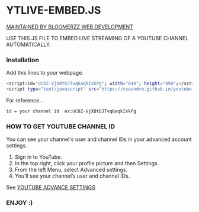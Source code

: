 # YTLIVE-EMBED.JS

[MAINTAINED BY BLOOMERZZ WEB DEVELOPMENT](https://bloomerzztamil.business.site/)

USE THIS JS FILE TO EMBED LIVE STREAMING OF A YOUTUBE CHANNEL AUTOMATICALLY.

### Installation

Add this lines to your webpage.

```sh
<script>id="UC8Z-VjXBtDJTvq6aqkIskPg"; width="640"; height="490";</script>
<script type="text/javascript" src="https://cseandro.github.io/youtube-live-permanent-embeed/ytlive-embed.js"></script>
```

For reference...

```sh
id = your channel id  ex:UC8Z-VjXBtDJTvq6aqkIskPg 
```


### HOW TO GET YOUTUBE CHANNEL ID

You can see your channel's user and channel IDs in your advanced account settings.
1. Sign in to YouTube.
2. In the top right, click your profile picture and then Settings.
3. From the left Menu, select Advanced settings.
4. You’ll see your channel’s user and channel IDs.

See [YOUTUBE ADVANCE SETTINGS](http://www.youtube.com/account_advanced)


### ENJOY :)



